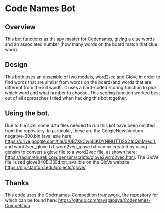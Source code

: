 # Code Names Bot

## Overview
This bot functions as the spy master for Codenames, giving a clue words and an associated number (how many words on the board match
that clue word).

## Design
This both uses an ensemble of two models, word2vec and GloVe in order to find words that are similar from words on the board
(and words that are different from the kill word!). It uses a hard-coded scoring function to pick which word and what number
to choose. This scoring function worked best out of all approaches I tried when hacking this bot together.

## Using the bot.
Due to file size, some data files needed to run this bot have been omitted from the repository. In particular, these are the
GoogleNewsVectors-negative-300.bin (available here: https://drive.google.com/file/d/0B7XkCwpI5KDYNlNUTTlSS21pQmM/edit, and
word2vec_glove.txt. word2vec_glove.txt can be created by using gensim to convert a glove file to a word2vec file, as shown here:
https://radimrehurek.com/gensim/scripts/glove2word2vec.html. The GloVe file I used glove840B.300d.txt, availble on the GloVe website:
https://nlp.stanford.edu/projects/glove/.

## Thanks
This code uses the Codenames-Competition framework, the repository for which can be found here:
https://github.com/sayapapaya/Codenames-Competition
